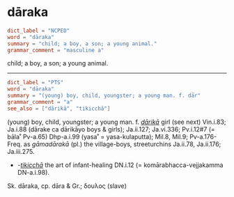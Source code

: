 # dāraka

``` toml
dict_label = "NCPED"
word = "dāraka"
summary = "child; a boy, a son; a young animal."
grammar_comment = "masculine a"
```

child; a boy, a son; a young animal.

--------------------

``` toml
dict_label = "PTS"
word = "dāraka"
summary = "(young) boy, child, youngster; a young man. f. dār"
grammar_comment = "a"
see_also = ["dārikā", "tikicchā"]
```

(young) boy, child, youngster; a young man. f. *[dārikā](dārikā.md)* girl (see next) Vin.i.83; Ja.i.88 (dārake ca dārikāyo boys & girls); Ja.ii.127; Ja.vi.336; Pv.i.12#7 (= bāla˚ Pv\-a.65) Dhp\-a.i.99 (yasa˚ = yasa\-kulaputta); Mil.8, Mil.9; Pv\-a.176\-Freq. as *gāmadārakā* (pl.) the village\-boys, streeturchins Ja.ii.78, Ja.ii.176; Ja.iii.275.

* *\-[tikicchā](tikicchā.md)* the art of infant\-healing DN.i.12 (= komārabhacca\-vejjakamma DN\-a.i.98).

Sk. dāraka, cp. dāra & Gr.; δουλος (slave)

